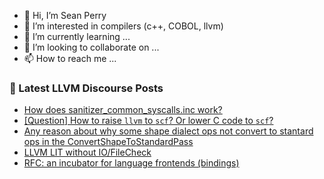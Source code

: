 - 👋 Hi, I’m Sean Perry
- 👀 I’m interested in compilers (c++, COBOL, llvm)
- 🌱 I’m currently learning ...
- 💞️ I’m looking to collaborate on ...
- 📫 How to reach me ...

<!---
s66perry/s66perry is a ✨ special ✨ repository because its `README.md` (this file) appears on your GitHub profile.
You can click the Preview link to take a look at your changes.
--->
### 📕 Latest LLVM Discourse Posts

<!-- DISCOURSE-LLVM:START -->
- [How does sanitizer_common_syscalls.inc work?](https://discourse.llvm.org/t/how-does-sanitizer-common-syscalls-inc-work/82941#post_6)
- [[Question] How to raise `llvm` to `scf`? Or lower C code to `scf`?](https://discourse.llvm.org/t/question-how-to-raise-llvm-to-scf-or-lower-c-code-to-scf/82741#post_10)
- [Any reason about why some shape dialect ops not convert to stantard ops in the ConvertShapeToStandardPass](https://discourse.llvm.org/t/any-reason-about-why-some-shape-dialect-ops-not-convert-to-stantard-ops-in-the-convertshapetostandardpass/82950#post_1)
- [LLVM LIT without IO/FileCheck](https://discourse.llvm.org/t/llvm-lit-without-io-filecheck/82949#post_2)
- [RFC: an incubator for language frontends &lpar;bindings&rpar;](https://discourse.llvm.org/t/rfc-an-incubator-for-language-frontends-bindings/82832#post_20)
<!-- DISCOURSE-LLVM:END -->
